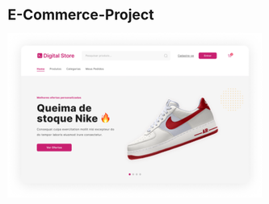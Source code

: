 # E-Commerce-Project

![Image alt](https://github.com/Angr-i/E-Commerce-Project/blob/main/assets/homepage.png)
